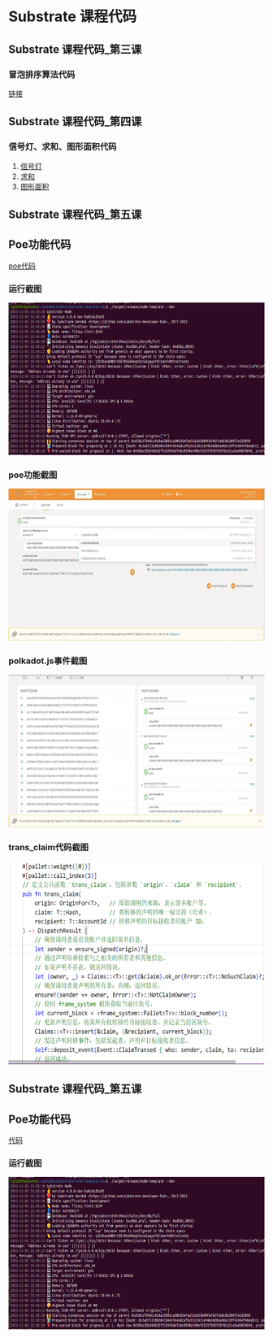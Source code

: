 # Substrate 课程代码

## Substrate 课程代码_第三课
### 冒泡排序算法代码
[链接](bubble_sort)

## Substrate 课程代码_第四课
### 信号灯、求和、图形面积代码
1. [信号灯](/第四课作业/信号灯.rs)
2. [求和](/第四课作业/求和.rs)
3. [图形面积](/第四课作业/图形面积.rs)

## Substrate 课程代码_第五课
## Poe功能代码
[poe代码](/第五课作业/poe/src/lib.rs)

### 运行截图
<img src="第五课作业/img/运行截图.png" alt="运行截图" width="640" height="300">

### poe功能截图
<img src="第五课作业/img/poe功能.jpg" alt="poe功能" width="640" height="300">

### polkadot.js事件截图
<img src="第五课作业/img/事件.jpg" alt="事件" width="640" height="300">

### trans_claim代码截图
<img src="第五课作业/img/代码截图.png" alt="trans_claim" width="640" height="400">

## Substrate 课程代码_第五课
## Poe功能代码
[代码](第六课作业/polkadot/src/index.astro)

### 运行截图
<img src="第五课作业/img/运行截图.png" alt="运行截图" width="640" height="300">

